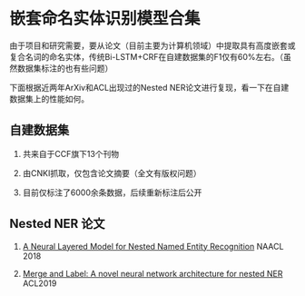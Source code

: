 # 嵌套命名实体识别模型合集

由于项目和研究需要，要从论文（目前主要为计算机领域）中提取具有高度嵌套或复合名词的命名实体，传统Bi-LSTM+CRF在自建数据集的F1仅有60%左右。（虽然数据集标注的也有些问题）

下面根据近两年ArXiv和ACL出现过的Nested NER论文进行复现，看一下在自建数据集上的性能如何。

## 自建数据集
1. 共来自于CCF旗下13个刊物

1. 由CNKI抓取，仅包含论文摘要（全文有版权问题）

1. 目前仅标注了6000余条数据，后续重新标注后公开

## Nested NER 论文

1. [A Neural Layered Model for Nested Named Entity Recognition](https://github.com/meizhiju/layered-bilstm-crf) NAACL 2018

1. [Merge and Label: A novel neural network architecture for nested NER](https://github.com/fishjh2/merge_label) ACL2019
